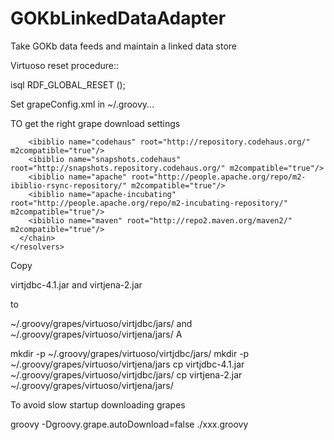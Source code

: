 GOKbLinkedDataAdapter
=====================

Take GOKb data feeds and maintain a linked data store


Virtuoso reset procedure::

isql
RDF_GLOBAL_RESET ();




Set grapeConfig.xml in ~/.groovy...


TO get the right grape download settings

  <ivysettings>
    <settings defaultResolver="downloadGrapes"/>
    <resolvers>
      <chain name="downloadGrapes">
        <filesystem name="cachedGrapes">
          <ivy pattern="${user.home}/.groovy/grapes/[organisation]/[module]/ivy-[revision].xml"/>
          <artifact pattern="${user.home}/.groovy/grapes/[organisation]/[module]/[type]s/[artifact]-[revision].[ext]"/>
        </filesystem>

        <ibiblio name="codehaus" root="http://repository.codehaus.org/" m2compatible="true"/>
        <ibiblio name="snapshots.codehaus" root="http://snapshots.repository.codehaus.org/" m2compatible="true"/>
        <ibiblio name="apache" root="http://people.apache.org/repo/m2-ibiblio-rsync-repository/" m2compatible="true"/>
        <ibiblio name="apache-incubating" root="http://people.apache.org/repo/m2-incubating-repository/" m2compatible="true"/>
        <ibiblio name="maven" root="http://repo2.maven.org/maven2/" m2compatible="true"/>
      </chain>
    </resolvers>
  </ivysettings>



Copy 

virtjdbc-4.1.jar
and
virtjena-2.jar

to 



~/.groovy/grapes/virtuoso/virtjdbc/jars/
and
~/.groovy/grapes/virtuoso/virtjena/jars/
A

mkdir -p ~/.groovy/grapes/virtuoso/virtjdbc/jars/
mkdir -p ~/.groovy/grapes/virtuoso/virtjena/jars
cp virtjdbc-4.1.jar ~/.groovy/grapes/virtuoso/virtjdbc/jars/
cp virtjena-2.jar ~/.groovy/grapes/virtuoso/virtjena/jars/



To avoid slow startup downloading grapes


groovy -Dgroovy.grape.autoDownload=false  ./xxx.groovy


